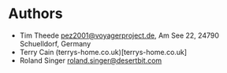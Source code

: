 # Authors

* Tim Theede <pez2001@voyagerproject.de>, Am See 22, 24790 Schuelldorf, Germany
* Terry Cain (terrys-home.co.uk)[terrys-home.co.uk]
* Roland Singer <roland.singer@desertbit.com>
